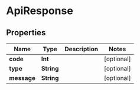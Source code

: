 
# ApiResponse

## Properties
Name | Type | Description | Notes
------------ | ------------- | ------------- | -------------
**code** | **Int** |  |  [optional]
**type** | **String** |  |  [optional]
**message** | **String** |  |  [optional]



